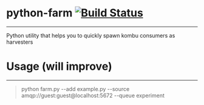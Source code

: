 # python-farm [![Build Status](https://travis-ci.org/cemremengu/python-farm.svg?branch=master)](https://travis-ci.org/cemremengu/python-farm)
---
Python utility that helps you to quickly spawn kombu consumers as harvesters

# Usage (will improve)
---
> python farm.py --add example.py --source amqp://guest:guest@localhost:5672 --queue experiment